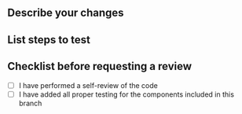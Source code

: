 ## Describe your changes

## List steps to test

## Checklist before requesting a review

- [ ] I have performed a self-review of the code
- [ ] I have added all proper testing for the components included in this branch
